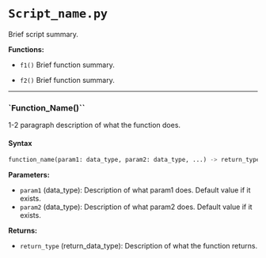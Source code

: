 # `Script_name.py`

Brief script summary.

**Functions:**
- `f1()`
Brief function summary.

- `f2()`
Brief function summary.


***
### `Function_Name()``
1-2 paragraph description of what the function does.

#### Syntax

```python
function_name(param1: data_type, param2: data_type, ...) -> return_type
```

**Parameters:**
- `param1` (data_type): Description of what param1 does. Default value if it exists.
- `param2` (data_type): Description of what param2 does. Default value if it exists.

**Returns:**
- `return_type` (return_data_type): Description of what the function returns.
